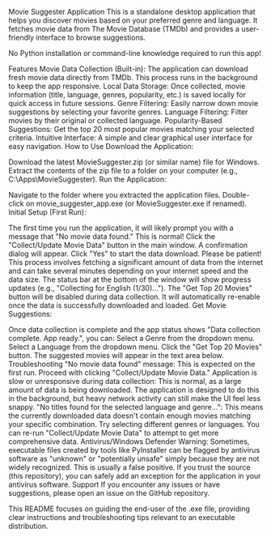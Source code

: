 Movie Suggester Application
This is a standalone desktop application that helps you discover movies based on your preferred genre and language. It fetches movie data from The Movie Database (TMDb) and provides a user-friendly interface to browse suggestions.

No Python installation or command-line knowledge required to run this app!

Features
Movie Data Collection (Built-in): The application can download fresh movie data directly from TMDb. This process runs in the background to keep the app responsive.
Local Data Storage: Once collected, movie information (title, language, genres, popularity, etc.) is saved locally for quick access in future sessions.
Genre Filtering: Easily narrow down movie suggestions by selecting your favorite genres.
Language Filtering: Filter movies by their original or collected language.
Popularity-Based Suggestions: Get the top 20 most popular movies matching your selected criteria.
Intuitive Interface: A simple and clear graphical user interface for easy navigation.
How to Use
Download the Application:

Download the latest MovieSuggester.zip (or similar name) file for Windows.
Extract the contents of the zip file to a folder on your computer (e.g., C:\Apps\MovieSuggester).
Run the Application:

Navigate to the folder where you extracted the application files.
Double-click on movie_suggester_app.exe (or MovieSuggester.exe if renamed).
Initial Setup (First Run):

The first time you run the application, it will likely prompt you with a message that "No movie data found." This is normal!
Click the "Collect/Update Movie Data" button in the main window.
A confirmation dialog will appear. Click "Yes" to start the data download.
Please be patient! This process involves fetching a significant amount of data from the internet and can take several minutes depending on your internet speed and the data size.
The status bar at the bottom of the window will show progress updates (e.g., "Collecting for English (1/30)...").
The "Get Top 20 Movies" button will be disabled during data collection. It will automatically re-enable once the data is successfully downloaded and loaded.
Get Movie Suggestions:

Once data collection is complete and the app status shows "Data collection complete. App ready.", you can:
Select a Genre from the dropdown menu.
Select a Language from the dropdown menu.
Click the "Get Top 20 Movies" button.
The suggested movies will appear in the text area below.
Troubleshooting
"No movie data found" message: This is expected on the first run. Proceed with clicking "Collect/Update Movie Data."
Application is slow or unresponsive during data collection: This is normal, as a large amount of data is being downloaded. The application is designed to do this in the background, but heavy network activity can still make the UI feel less snappy.
"No titles found for the selected language and genre...": This means the currently downloaded data doesn't contain enough movies matching your specific combination.
Try selecting different genres or languages.
You can re-run "Collect/Update Movie Data" to attempt to get more comprehensive data.
Antivirus/Windows Defender Warning: Sometimes, executable files created by tools like PyInstaller can be flagged by antivirus software as "unknown" or "potentially unsafe" simply because they are not widely recognized. This is usually a false positive. If you trust the source (this repository), you can safely add an exception for the application in your antivirus software.
Support
If you encounter any issues or have suggestions, please open an issue on the GitHub repository.

This README focuses on guiding the end-user of the .exe file, providing clear instructions and troubleshooting tips relevant to an executable distribution.
